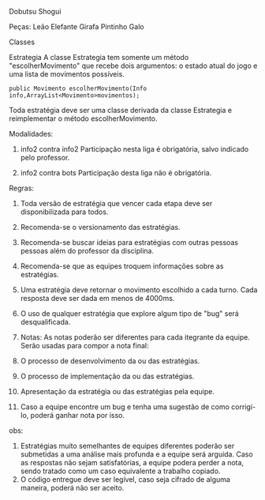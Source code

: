 Dobutsu Shogui

Peças:
Leão
Elefante
Girafa
Pintinho
Galo

Classes

Estrategia
A classe Estrategia tem somente um método "escolherMovimento" que recebe dois argumentos: o estado atual do jogo e uma lista de movimentos possíveis.



	public Movimento escolherMovimento(Info info,ArrayList<Movimento>movimentos);

Toda estratégia deve ser uma classe derivada da classe Estrategia e reimplementar o método escolherMovimento.

Modalidades:
1) info2 contra info2
Participação nesta liga é obrigatória, salvo indicado pelo professor.

2) info2 contra bots
Participação desta liga não é obrigatória.



Regras:
1) Toda versão de estratégia que vencer cada etapa deve ser disponibilizada para todos.
2) Recomenda-se o versionamento das estratégias.
3) Recomenda-se buscar ideias para estratégias com outras pessoas pessoas além do professor da disciplina.
4) Recomenda-se que as equipes troquem informações sobre as estratégias.


1) Uma estratégia deve retornar o movimento escolhido a cada turno. Cada resposta deve ser dada em menos de 4000ms. 

2) O uso de qualquer estratégia que explore algum tipo de "bug" será desqualificada. 

3) Notas:
As notas poderão ser diferentes para cada itegrante da equipe.
Serão usadas para compor a nota final:
1) O processo de desenvolvimento da ou das estratégias.
2) O processo de implementação da ou das estratégias.
3) Apresentação da estratégia ou das estratégias pela equipe.
4) Caso a equipe encontre um bug e tenha uma sugestão de como corrigí-lo, poderá ganhar nota por isso.

obs:
1) Estratégias muito semelhantes de equipes diferentes poderão ser submetidas a uma análise mais profunda e a equipe será arguida. Caso as respostas não sejam satisfatórias, a equipe podera perder a nota, sendo tratado como um caso equivalente a trabalho copiado.
2) O código entregue deve ser legível, caso seja cifrado de alguma maneira, poderá não ser aceito.
